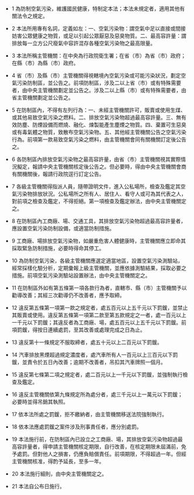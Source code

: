 * 1 為防制空氣污染，維護國民健康，特制定本法；本法未規定者，適用其他有關法令之規定。

* 2 本法所用專有名詞，定義如左：一、空氣污染物：謂空氣中足以直接或間接妨害公眾健康之物質，或足以引起公眾厭惡及惡臭物質。二、最高容許量：謂排放每一立方公尺廢氣中容許混存各種空氣污染物之最高限量。

* 3 本法所稱主管機關：在中央為行政院衛生署；在省（市）為省（市）政府；在縣（市）為縣（市）政府。

* 4 省（市）及縣（市）主管機關得視轄境內空氣污染或可能污染狀況，劃定空氣污染防制區，並公告之。前項防制區，涉及二以上省（市）或有特殊需要者，由中央主管機關劃定並公告之。涉及二以上縣（市）或有特殊需要者，由省主管機關劃定並公告之。

* 5 在防制區內，不得有左列行為：一、未經主管機關許可，販賣或使用生煤、或其他易致空氣污染之燃料。二、排放空氣污染物超過最高容許量。三、無有效防塵、防煙設備而燃燒、融化、煉製能產生塵煙之物質。四、棄置可生惡臭或有毒氣體之物質，致散布空氣污染物。五、其他經主管機關公告之空氣污染行為。前項第一款易致空氣污染之燃料，由主管機關會同有關機關訂定後公告之。

* 6 各防制區內排放空氣污染物之最高容許量，由省（市）主管機關視其實際情況擬定，報請中央主管機關核定後公告之。但必要時，得由中央主管機關會商有關機關後，報請行政院逕行訂定公告。

* 7 各級主管機關得指派人員，隨帶證明文件，進入公私場所，檢查及鑑定其空氣污染物排放狀況。公私場所之所有人、居住人、看守人或可為其代表之人，對前項之檢查及鑑定，不得拒絕。第一項檢查及鑑定辦法，由中央主管機關定之。

* 8 在防制區內工商廠、場、交通工具，其排放空氣污染物超過最高容許量者，應設置空氣污染防制設備，或適當防制措施。

* 9 工商廠、場排放空氣污染物，如嚴重危害人體健康時，主管機關應立即命其採取緊急防制措施，必要時得命其停工。

* 10 為防制空氣污染，各級主管機關應選定適當地區，設置空氣污染測驗站，經常採樣化驗分析，定期彙報上級主管機關，並應依據測驗結果，採取必要之措施。前項空氣污染測驗站設置辦法，由中央主管機關定之。

* 11 在防制區外如有第五條第一項各款行為者，直轄市、縣（市）主管機關予以勸導改善；其經三次勸導仍不改善者，應予取締。

* 12 違反第五條第一項第一款之規定者，處五百元以上五千元以下罰鍰，並禁止其販賣或使用。違反第五條第一項第二款至第五款規定之一者，處一百元以上一千元以下罰鍰；其違反者為工商廠、場，處五百元以上五千元以下罰鍰。前項罰鍰，得按日連續處罰，至其改善或處理完成之日為止。

* 13 違反第十一條規定不服取締者，處五十元以上二百元以下罰鍰。

* 14 汽車排放黑煙超過規定濃度者，處汽車所有人一百元以上三百元以下罰鍰，並責令於五日內改善；逾期不改善者，吊扣其汽車牌照一個月。

* 15 違反第七條第二項之規定者，處二百元以上一千元以下罰鍰，並強制執行檢查及鑑定。

* 16 違反主管機關依第九條規定所為處分者，處三千元以上一萬元以下罰鍰；必要時並得吊銷其執照。

* 17 依本法所處之罰鍰，拒不繳納者，由主管機關移送法院強制執行。

* 18 依本法應處罰鍰之案件涉及刑事責任者，應分別處罰。

* 19 本法施行前，在防制區內已設立之工商廠、場，其排放空氣污染物超過最高容許量者，得申請主管機關核定期限，自行改善，在核定期限未屆滿前，免予處罰。但對他人之損害，仍應負賠償責任。前項期限，不得超過一年。但經主管機關核准，得酌予延長，至多一年。

* 20 本法施行細則，由中央主管機關定之。

* 21 本法自公布日施行。

